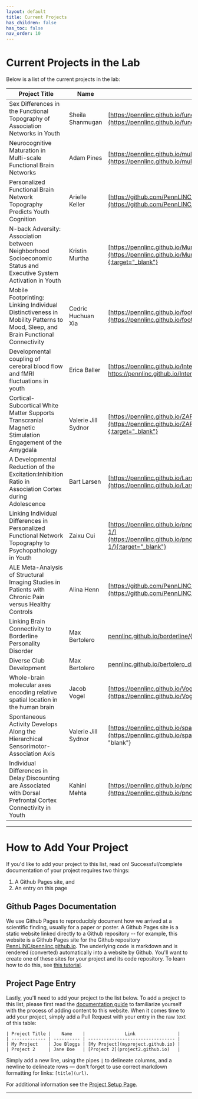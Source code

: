 ```yaml
---
layout: default
title: Current Projects
has_children: false
has_toc: false
nav_order: 10
---
```


# Current Projects in the Lab

Below is a list of the current projects in the lab:

| Project Title |    Name    |               Link                |
| ------------- | ---------- | --------------------------------- |
| Sex Differences in the Functional Topography of Association Networks in Youth    | Sheila Shanmugan | [https://pennlinc.github.io/funcParcelSexDiff1/](https://pennlinc.github.io/funcParcelSexDiff1/){:target="_blank"} |
| Neurocognitive Maturation in Multi-scale Functional Brain Networks     | Adam Pines   | [https://pennlinc.github.io/multiscale/](https://pennlinc.github.io/multiscale/){:target="_blank"} |
| Personalized Functional Brain Network Topography Predicts Youth Cognition     | Arielle Keller   | [https://github.com/PennLINC/keller-networks](https://github.com/PennLINC/keller-networks){:target="_blank"} |
| N-back Adversity: Association between Neighborhood Socioeconomic Status and Executive System Activation in Youth | Kristin Murtha | [https://pennlinc.github.io/Murtha_Nback_Adversity/](https://pennlinc.github.io/Murtha_Nback_Adversity/){:target="_blank"} |
| Mobile Footprinting: Linking Individual Distinctiveness in Mobility Patterns to Mood, Sleep, and Brain Functional Connectivity | Cedric Huchuan Xia | [https://pennlinc.github.io/footprinting/](https://pennlinc.github.io/footprinting/){:target="_blank"} |
| Developmental coupling of cerebral blood flow and fMRI fluctuations in youth |  Erica Baller | [https://pennlinc.github.io/IntermodalCoupling/]( https://pennlinc.github.io/IntermodalCoupling/){:target= "blank"} |
| Cortical-Subcortical White Matter Supports Transcranial Magnetic Stimulation Engagement of the Amygdala | Valerie Jill Sydnor | [https://pennlinc.github.io/ZAPR01_dMRI_TMSfMRI/](https://pennlinc.github.io/ZAPR01_dMRI_TMSfMRI/){:target="_blank"} |
| A Developmental Reduction of the Excitation:Inhibition Ratio in Association Cortex during Adolescence | Bart Larsen | [https://pennlinc.github.io/Larsen_EI_Development/](https://pennlinc.github.io/Larsen_EI_Development/) |
| Linking Individual Differences in Personalized Functional Network Topography to Psychopathology in Youth | Zaixu Cui | [https://pennlinc.github.io/pncsinglefuncparcel_psychopathology-1/](https://pennlinc.github.io/pncsinglefuncparcel_psychopathology-1/){:target="_blank"}  |
| ALE Meta-Analysis of Structural Imaging Studies in Patients with Chronic Pain versus Healthy Controls | Alina Henn | [https://github.com/PennLINC/sMRI_ChronicPain](https://github.com/PennLINC/sMRI_ChronicPain){:target="_blank}|
| Linking Brain Connectivity to Borderline Personality Disorder | Max Bertolero | [pennlinc.github.io/borderline/](https://pennlinc.github.io/borderline/){:target="_blank}|
| Diverse Club Development | Max Bertolero | [pennlinc.github.io/bertolero_diverse_development/](https://pennlinc.github.io/bertolero_diverse_development/){:target="_blank}|
| Whole-brain molecular axes encoding relative spatial location in the human brain | Jacob Vogel | [https://pennlinc.github.io/Vogel_PLS_Tx-Space/](https://pennlinc.github.io/Vogel_PLS_Tx-Space/){:target="_blank}|
| Spontaneous Activity Develops Along the Hierarchical Sensorimotor-Association Axis | Valerie Jill Sydnor | [https://pennlinc.github.io/spatiotemp_dev_plasticity/](https://pennlinc.github.io/spatiotemp_dev_plasticity/){:target= "blank"}|
| Individual Differences in Delay Discounting are Associated with Dorsal Prefrontal Cortex Connectivity in Youth  | Kahini Mehta | [https://pennlinc.github.io/pncitc/](https://pennlinc.github.io/pncitc/){:target= "blank"}|


---------------------------------------------------------------------------------

# How to Add Your Project

If you'd like to add your project to this list, read on! Successful/complete documentation of your project requires two things:

1. A Github Pages site, and
2. An entry on this page

## Github Pages Documentation

We use Github Pages to reproducibly document how we arrived at a scientific finding, usually for a paper or poster. A Github Pages site is a static website linked directly to a Github repository -- for example, this website is a Github Pages site for the Github repository [PennLINC/pennlinc.github.io](https://github.com/PennLINC/PennLINC.github.io). The underlying code is markdown and is rendered (converted) automatically into a website by Github. You'll want to create one of these sites for your project and its code repository. To learn how to do this, see [this tutorial](/docs/Contributing/project-documentation/).

## Project Page Entry

Lastly, you'll need to add your project to the list below.
To add a project to this list, please first read the [documentation guide](/docs/Contributing/documentation_guidelines) to familiarize yourself with the process of adding content to this website. When it comes time to add your project, simply add a Pull Request with your entry in the raw text of this table:

```
| Project Title |    Name    |               Link                |
| ------------- | ---------- | --------------------------------- |
| My Project    | Joe Bloggs | [My Project](myproject.github.io) |
| Project 2     | Jane Doe   | [Project 2](project2.github.io)   |
```

Simply add a new line, using the pipes `|` to delineate columns, and a newline to delineate rows — don't forget to use correct markdown formatting for links: `[title](url)`.

For additional information see the [Project Setup Page](/docs/LabHome/ProjectSetup/).

----------------------------------------

